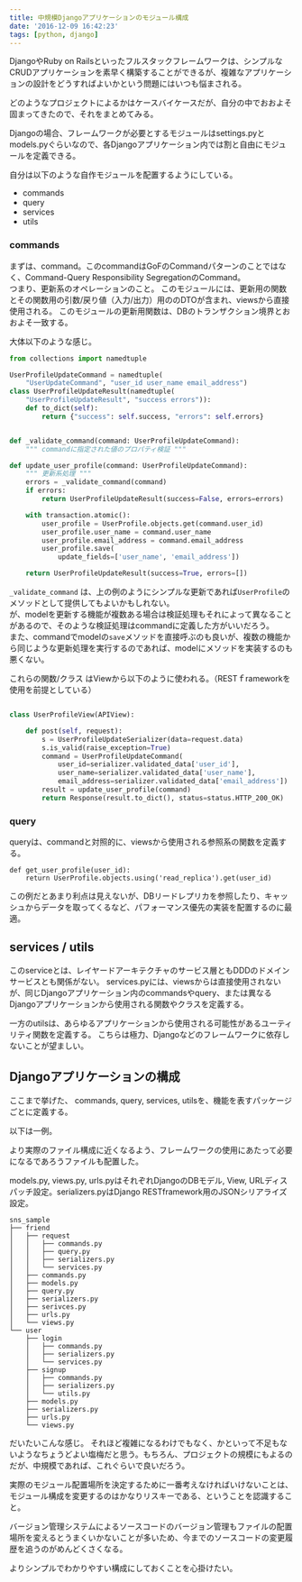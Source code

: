 ```yaml
---
title: 中規模Djangoアプリケーションのモジュール構成
date: '2016-12-09 16:42:23'
tags: [python, django]
---
```


DjangoやRuby on Railsといったフルスタックフレームワークは、シンプルなCRUDアプリケーションを素早く構築することができるが、複雑なアプリケーションの設計をどうすればよいかという問題にはいつも悩まされる。

どのようなプロジェクトによるかはケースバイケースだが、自分の中でおおよそ固まってきたので、それをまとめてみる。

Djangoの場合、フレームワークが必要とするモジュールはsettings.pyとmodels.pyぐらいなので、各Djangoアプリケーション内では割と自由にモジュールを定義できる。

自分は以下のような自作モジュールを配置するようにしている。

- commands
- query
- services
- utils

### commands

まずは、command。このcommandはGoFのCommandパターンのことではなく、Command-Query Responsibility SegregationのCommand。   
つまり、更新系のオペレーションのこと。
このモジュールには、更新用の関数とその関数用の引数/戻り値（入力/出力）用ののDTOが含まれ、viewsから直接使用される。
このモジュールの更新用関数は、DBのトランザクション境界とおおよそ一致する。

大体以下のような感じ。

```python
from collections import namedtuple

UserProfileUpdateCommand = namedtuple(
    "UserUpdateCommand", "user_id user_name email_address")
class UserProfileUpdateResult(namedtuple(
    "UserProfileUpdateResult", "success errors")):
    def to_dict(self):
        return {"success": self.success, "errors": self.errors}


def _validate_command(command: UserProfileUpdateCommand):
    """ commandに指定された値のプロパティ検証 """

def update_user_profile(command: UserProfileUpdateCommand):
    """ 更新系処理 """
    errors = _validate_command(command)
    if errors:
        return UserProfileUpdateResult(success=False, errors=errors)

    with transaction.atomic():
        user_profile = UserProfile.objects.get(command.user_id)
        user_profile.user_name = command.user_name
        user_profile.email_address = command.email_address
        user_profile.save(
            update_fields=['user_name', 'email_address'])

    return UserProfileUpdateResult(success=True, errors=[])    
```

`_validate_command` は、上の例のようにシンプルな更新であれば`UserProfile`のメソッドとして提供してもよいかもしれない。   
が、modelを更新する機能が複数ある場合は検証処理もそれによって異なることがあるので、そのような検証処理はcommandに定義した方がいいだろう。   
また、commandでmodelの`save`メソッドを直接呼ぶのも良いが、複数の機能から同じような更新処理を実行するのであれば、modelにメソッドを実装するのも悪くない。

これらの関数/クラス はViewから以下のように使われる。（RESTｆrameworkを使用を前提としている）

```python

class UserProfileView(APIView):

    def post(self, request):
        s = UserProfileUpdateSerializer(data=request.data)
        s.is_valid(raise_exception=True)
        command = UserProfileUpdateCommand(
            user_id=serializer.validated_data['user_id'],
            user_name=serializer.validated_data['user_name'],
            email_address=serializer.validated_data['email_address'])
        result = update_user_profile(command)
        return Response(result.to_dict(), status=status.HTTP_200_OK)

```

### query

queryは、commandと対照的に、viewsから使用される参照系の関数を定義する。

```
def get_user_profile(user_id):
    return UserProfile.objects.using('read_replica').get(user_id)
```

この例だとあまり利点は見えないが、DBリードレプリカを参照したり、キャッシュからデータを取ってくるなど、パフォーマンス優先の実装を配置するのに最適。

## services / utils

このserviceとは、レイヤードアーキテクチャのサービス層ともDDDのドメインサービスとも関係がない。
services.pyには、viewsからは直接使用されないが、同じDjangoアプリケーション内のcommandsやquery、または異なるDjangoアプリケーションから使用される関数やクラスを定義する。


一方のutilsは、あらゆるアプリケーションから使用される可能性があるユーティリティ関数を定義する。
こちらは極力、Djangoなどのフレームワークに依存しないことが望ましい。

## Djangoアプリケーションの構成

ここまで挙げた、 commands, query, services, utilsを、機能を表すパッケージごとに定義する。

以下は一例。

より実際のファイル構成に近くなるよう、フレームワークの使用にあたって必要になるであろうファイルも配置した。

models.py, views.py, urls.pyはそれぞれDjangoのDBモデル, View, URLディスパッチ設定。serializers.pyはDjango RESTframework用のJSONシリアライズ設定。


```
sns_sample
├── friend
│   ├── request
│   │   ├── commands.py
│   │   ├── query.py
│   │   ├── serializers.py
│   │   └── services.py
│   ├── commands.py
│   ├── models.py
│   ├── query.py
│   ├── serializers.py
│   ├── serivces.py
│   ├── urls.py
│   └── views.py
└── user
    ├── login
    │   ├── commands.py
    │   ├── serializers.py
    │   └── services.py
    ├── signup
    │   ├── commands.py
    │   ├── serializers.py
    │   └── utils.py
    ├── models.py
    ├── serializers.py
    ├── urls.py
    └── views.py
```

だいたいこんな感じ。
それほど複雑になるわけでもなく、かといって不足もないようなちょうどよい塩梅だと思う。もちろん、プロジェクトの規模にもよるのだが、中規模であれば、これぐらいで良いだろう。

実際のモジュール配置場所を決定するために一番考えなければいけないことは、モジュール構成を変更するのはかなりリスキーである、ということを認識すること。

バージョン管理システムによるソースコードのバージョン管理もファイルの配置場所を変えるとうまくいかないことが多いため、今までのソースコードの変更履歴を追うのがめんどくさくなる。

よりシンプルでわかりやすい構成にしておくことを心掛けたい。
